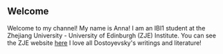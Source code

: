 ## Welcome 
Welcome to my channel!
My name is Anna!
I am an IBI1 student at the Zhejiang University - University of Edinburgh (ZJE) Institute.
You can see the ZJE website [here](https://zje.zju.edu.cn/zje/main.htm) 
I love all Dostoyevsky's writings and literature!